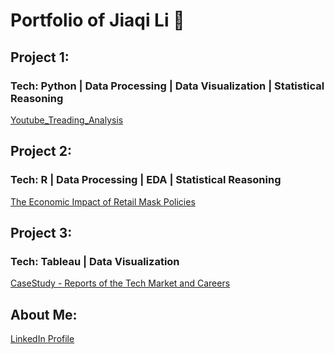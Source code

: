# Portfolio of Jiaqi Li 🚀

## Project 1:
### Tech: Python | Data Processing | Data Visualization | Statistical Reasoning
[Youtube_Treading_Analysis](https://github.com/jiaqi2022/Youtube_Treading_Analysis)

## Project 2:
### Tech: R | Data Processing | EDA | Statistical Reasoning
[The Economic Impact of Retail Mask Policies](https://github.com/jiaqi2022/Economic_Impact_of_Mask_Policy_EDA)

## Project 3:
### Tech: Tableau | Data Visualization
[CaseStudy - Reports of the Tech Market and Careers](https://public.tableau.com/app/profile/jiaqi.li4426/viz/Book1_17284379305350/SalariesOverviewWorldwide#2)

## About Me:
[LinkedIn Profile](https://www.linkedin.com/in/jiaqilidsda/)

